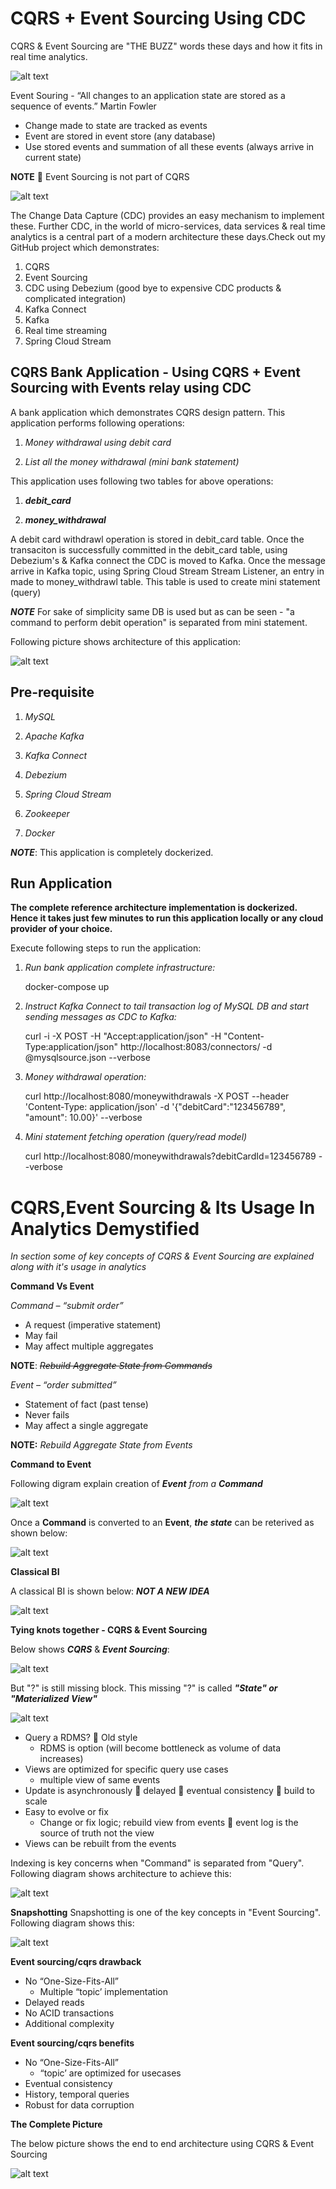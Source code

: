 # CQRS + Event Sourcing Using CDC

CQRS & Event Sourcing are "THE BUZZ" words these days and how it fits in real time analytics.


![alt text](./Cqrs.png)

Event Souring -  “All changes to an application state are stored as a sequence of events.”  Martin Fowler
- Change made to state are tracked as events
- Event are stored in event store (any database)
- Use stored events and summation of all these events (always arrive in current state)

**NOTE**  Event Sourcing is not part of CQRS 

![alt text](./EventSourcing.png)


The Change Data Capture (CDC) provides an easy mechanism to implement these. Further CDC, in the world of micro-services, data services & real time analytics is a central part of a modern architecture these days.Check   out my GitHub project which demonstrates: 
1. CQRS 
2. Event Sourcing
3. CDC using Debezium (good bye to expensive CDC products & complicated integration)
4. Kafka Connect
5. Kafka 
6. Real time streaming
7. Spring Cloud Stream


## CQRS Bank Application - Using CQRS + Event Sourcing with Events relay using CDC
A bank application which demonstrates CQRS design pattern. This application performs following operations:

1. _Money withdrawal using debit card_

2. _List all the money withdrawal (mini bank statement)_

This application uses following two tables for above operations:

1. _**debit_card**_

2. _**money_withdrawal**_

A debit card withdrawl operation is stored in debit_card table. Once the transaciton is successfully committed in the debit_card table, using Debezium's & Kafka connect the CDC is moved to Kafka. Once the message arrive in Kafka topic, using Spring Cloud Stream Stream Listener, an entry in made to money_withdrawl table. This table is used to create mini statement (query)

**_NOTE_** For sake of simplicity same DB is used but as can be seen - "a command to perform debit operation" is separated from mini statement.


Following picture shows architecture of this application:

![alt text](./CQRSWithCDC.png)


## Pre-requisite

1. _MySQL_

2. _Apache Kafka_

3. _Kafka Connect_

4. _Debezium_

5. _Spring Cloud Stream_

6. _Zookeeper_

7. _Docker_

**_NOTE_**: This application is completely dockerized.

## Run Application

**The complete reference architecture implementation is dockerized. Hence it takes just few minutes to run this application locally or any cloud provider of your choice.**

Execute following steps to run the application:

1. _Run bank application complete infrastructure:_

    docker-compose up

2. _Instruct Kafka Connect to tail transaction log of MySQL DB  and start sending messages as CDC to Kafka:_

    curl -i -X POST -H "Accept:application/json" -H  "Content-Type:application/json" http://localhost:8083/connectors/ -d @mysqlsource.json --verbose

3. _Money withdrawal operation:_

    curl http://localhost:8080/moneywithdrawals -X POST --header 'Content-Type: application/json' -d '{"debitCard":"123456789", "amount": 10.00}' --verbose

4. _Mini statement fetching operation (query/read model)_

    curl http://localhost:8080/moneywithdrawals?debitCardId=123456789 --verbose
    
  
 # CQRS,Event Sourcing & Its Usage In Analytics Demystified
 _In section some of key concepts of CQRS & Event Sourcing are explained along with it's usage in analytics_
 
 **Command Vs Event**
 
 _Command – “submit order”_
 
 - A request (imperative statement)
 - May fail
 - May affect multiple aggregates
 
 **NOTE**: _~~Rebuild Aggregate State from Commands~~_
 
 _Event – “order submitted”_
 
 - Statement of fact (past tense)
 - Never fails
 - May affect a single aggregate
 
 **NOTE:** _Rebuild Aggregate State from Events_
 
 
 **Command to Event**
 
 Following digram explain creation of _**Event** from a **Command**_
 
 
 ![alt text](./CommandToEvent.png)
 
 
 Once a **Command** is converted to an **Event**, _**the state**_ can be reterived as shown below:
 
 ![alt text](./RetervingState.png)
 
 
 **Classical BI**
 
 A classical BI is shown below: **_NOT A NEW IDEA_**
 
 ![alt text](./ClassicalBI.png)
 
 
 **Tying knots together - CQRS & Event Sourcing**
 
 Below shows **_CQRS_** & **_Event Sourcing_**: 
 
 ![alt text](./CQRSEventSourcingStep1.png)
 
 But "?" is still missing block. This missing "?" is called **_"State" or "Materialized View"_**
 
 ![alt text](./CQRSState.png)
 
 - Query a RDMS?  Old style
     - RDMS is option (will become bottleneck as volume of data increases)
 - Views are optimized for specific query use cases
     - multiple view of same events
 - Update is asynchronously  delayed  eventual consistency  build to scale
 - Easy to evolve or fix
     - Change or fix logic; rebuild view from events  event log is the source of truth not the view
 - Views can be rebuilt from the events 
 
 Indexing is key concerns when "Command" is separated from "Query". Following diagram shows architecture to achieve this:
 
 ![alt text](./CqrsIndexes.png)
 
 **Snapshotting**
 Snapshotting is one of the key concepts in "Event Sourcing". Following diagram shows this:
 
 ![alt text](./EventSourcingSnapshotting.png)
 
 **Event sourcing/cqrs drawback**
 
 - No  “One-Size-Fits-All”
     - Multiple “topic’ implementation
 - Delayed reads
 - No ACID transactions
 - Additional complexity
 
 **Event sourcing/cqrs benefits**
 
 - No  “One-Size-Fits-All”
     - “topic’ are optimized for usecases
 - Eventual consistency
 - History, temporal queries
 - Robust for data corruption
 
 
 **The Complete Picture**
 
 The below picture shows the end to end architecture using CQRS & Event Sourcing
 
 ![alt text](./CQREventSourcingAnalytics.png)